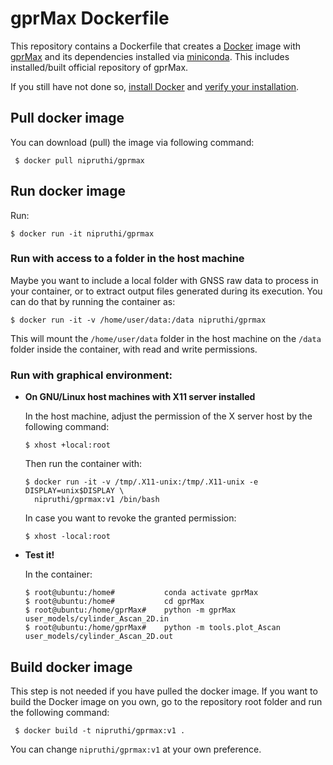 # gprMax Dockerfile

This repository contains a Dockerfile that creates a [Docker](https://www.docker.com/) image with [gprMax](http://www.gprmax.com/index.shtml) and its dependencies installed via [miniconda](https://docs.conda.io/en/latest/miniconda.html). This includes installed/built official repository of gprMax.

If you still have not done so, [install Docker](https://docs.docker.com/engine/getstarted/step_one/) and [verify your installation](https://docs.docker.com/engine/getstarted/step_three/).

Pull docker image
-----------

You can download (pull) the image via following command:

     $ docker pull nipruthi/gprmax


Run docker image
-----------

Run:

    $ docker run -it nipruthi/gprmax


### Run with access to a folder in the host machine

Maybe you want to include a local folder with GNSS raw data to process in your container, or to extract output files generated during its execution. You can do that by running the container as:

    $ docker run -it -v /home/user/data:/data nipruthi/gprmax

This will mount the `/home/user/data` folder in the host machine on the `/data` folder inside the container, with read and write permissions.


### Run with graphical environment:

 * **On GNU/Linux host machines with X11 server installed**

   In the host machine, adjust the permission of the X server host by the following command:

       $ xhost +local:root

   Then run the container with:

       $ docker run -it -v /tmp/.X11-unix:/tmp/.X11-unix -e DISPLAY=unix$DISPLAY \
         nipruthi/gprmax:v1 /bin/bash

   In case you want to revoke the granted permission:

       $ xhost -local:root

 * **Test it!**

   In the container:
   
       
       $ root@ubuntu:/home#           conda activate gprMax
       $ root@ubuntu:/home#           cd gprMax
       $ root@ubuntu:/home/gprMax#    python -m gprMax user_models/cylinder_Ascan_2D.in
       $ root@ubuntu:/home/gprMax#    python -m tools.plot_Ascan user_models/cylinder_Ascan_2D.out
       



Build docker image
-----------

This step is not needed if you have pulled the docker image. If you want to build the Docker image on you own, go to the repository root folder and run the following command:

     $ docker build -t nipruthi/gprmax:v1 .

You can change `nipruthi/gprmax:v1` at your own preference.
